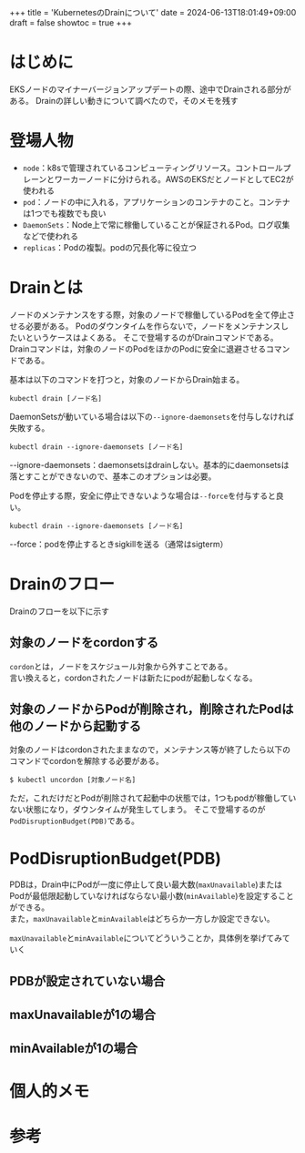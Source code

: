 +++
title = 'KubernetesのDrainについて'
date = 2024-06-13T18:01:49+09:00
draft = false
showtoc = true
+++

# はじめに
EKSノードのマイナーバージョンアップデートの際、途中でDrainされる部分がある。
Drainの詳しい動きについて調べたので，そのメモを残す

# 登場人物
- `node`：k8sで管理されているコンピューティングリソース。コントロールプレーンとワーカーノードに分けられる。AWSのEKSだとノードとしてEC2が使われる
- `pod`：ノードの中に入れる，アプリケーションのコンテナのこと。コンテナは1つでも複数でも良い
- `DaemonSets`：Node上で常に稼働していることが保証されるPod。ログ収集などで使われる
- `replicas`：Podの複製。podの冗長化等に役立つ

# Drainとは
ノードのメンテナンスをする際，対象のノードで稼働しているPodを全て停止させる必要がある。
Podのダウンタイムを作らないで，ノードをメンテナンスしたいというケースはよくある。
そこで登場するのがDrainコマンドである。
Drainコマンドは，対象のノードのPodをほかのPodに安全に退避させるコマンドである。

基本は以下のコマンドを打つと，対象のノードからDrain始まる。
```
kubectl drain [ノード名]
```

DaemonSetsが動いている場合は以下の`--ignore-daemonsets`を付与しなければ失敗する。
```
kubectl drain --ignore-daemonsets [ノード名]
```
--ignore-daemonsets：daemonsetsはdrainしない。基本的にdaemonsetsは落とすことができないので、基本このオプションは必要。

Podを停止する際，安全に停止できないような場合は`--force`を付与すると良い。
```
kubectl drain --ignore-daemonsets [ノード名]
```
--force：podを停止するときsigkillを送る（通常はsigterm）

# Drainのフロー
Drainのフローを以下に示す

## 対象のノードをcordonする
`cordon`とは，ノードをスケジュール対象から外すことである。  
言い換えると，cordonされたノードは新たにpodが起動しなくなる。  

## 対象のノードからPodが削除され，削除されたPodは他のノードから起動する

対象のノードはcordonされたままなので，メンテナンス等が終了したら以下のコマンドでcordonを解除する必要がある。
```
$ kubectl uncordon [対象ノード名]
```

ただ，これだけだとPodが削除されて起動中の状態では，1つもpodが稼働していない状態になり，ダウンタイムが発生してしまう。
そこで登場するのが`PodDisruptionBudget(PDB)`である。


# PodDisruptionBudget(PDB)
PDBは，Drain中にPodが一度に停止して良い最大数(`maxUnavailable`)またはPodが最低限起動していなければならない最小数(`minAvailable`)を設定することができる。  
また，`maxUnavailable`と`minAvailable`はどちらか一方しか設定できない。

`maxUnavailable`と`minAvailable`についてどういうことか，具体例を挙げてみていく

## PDBが設定されていない場合

## maxUnavailableが1の場合

## minAvailableが1の場合


# 個人的メモ

# 参考

